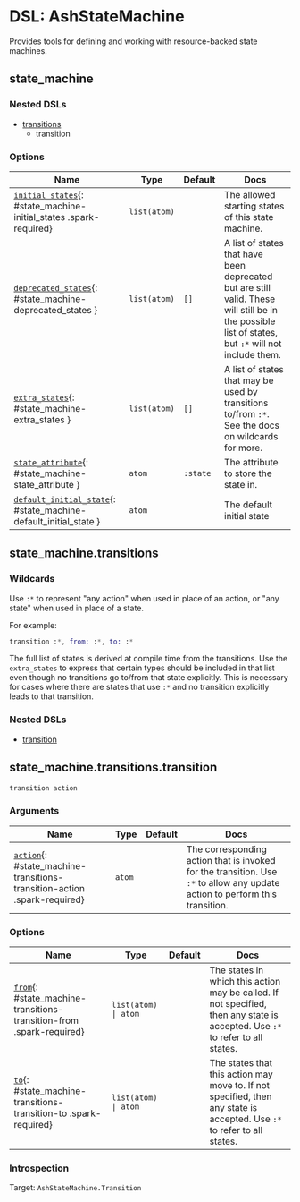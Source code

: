 <!--
This file was generated by Spark. Do not edit it by hand.
-->
# DSL: AshStateMachine

Provides tools for defining and working with resource-backed state machines.


## state_machine


### Nested DSLs
 * [transitions](#state_machine-transitions)
   * transition





### Options

| Name | Type | Default | Docs |
|------|------|---------|------|
| [`initial_states`](#state_machine-initial_states){: #state_machine-initial_states .spark-required} | `list(atom)` |  | The allowed starting states of this state machine. |
| [`deprecated_states`](#state_machine-deprecated_states){: #state_machine-deprecated_states } | `list(atom)` | `[]` | A list of states that have been deprecated but are still valid. These will still be in the possible list of states, but `:*` will not include them. |
| [`extra_states`](#state_machine-extra_states){: #state_machine-extra_states } | `list(atom)` | `[]` | A list of states that may be used by transitions to/from `:*`. See the docs on wildcards for more. |
| [`state_attribute`](#state_machine-state_attribute){: #state_machine-state_attribute } | `atom` | `:state` | The attribute to store the state in. |
| [`default_initial_state`](#state_machine-default_initial_state){: #state_machine-default_initial_state } | `atom` |  | The default initial state |


## state_machine.transitions
### Wildcards
Use `:*` to represent "any action" when used in place of an action, or "any state" when used in place of a state.

For example:

```elixir
transition :*, from: :*, to: :*
```

The full list of states is derived at compile time from the transitions.
Use the `extra_states` to express that certain types should be included
in that list even though no transitions go to/from that state explicitly.
This is necessary for cases where there are states that use `:*` and no
transition explicitly leads to that transition.


### Nested DSLs
 * [transition](#state_machine-transitions-transition)





## state_machine.transitions.transition
```elixir
transition action
```








### Arguments

| Name | Type | Default | Docs |
|------|------|---------|------|
| [`action`](#state_machine-transitions-transition-action){: #state_machine-transitions-transition-action .spark-required} | `atom` |  | The corresponding action that is invoked for the transition. Use `:*` to allow any update action to perform this transition. |
### Options

| Name | Type | Default | Docs |
|------|------|---------|------|
| [`from`](#state_machine-transitions-transition-from){: #state_machine-transitions-transition-from .spark-required} | `list(atom) \| atom` |  | The states in which this action may be called. If not specified, then any state is accepted. Use `:*` to refer to all states. |
| [`to`](#state_machine-transitions-transition-to){: #state_machine-transitions-transition-to .spark-required} | `list(atom) \| atom` |  | The states that this action may move to. If not specified, then any state is accepted. Use `:*` to refer to all states. |





### Introspection

Target: `AshStateMachine.Transition`







<style type="text/css">.spark-required::after { content: "*"; color: red !important; }</style>
